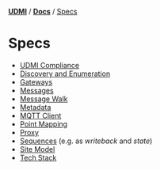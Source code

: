 [**UDMI**](../../) / [**Docs**](../)
/ [Specs](./)

# Specs

- [UDMI Compliance](compliance.md)
- [Discovery and Enumeration](discovery.md)
- [Gateways](gateway.md)
- [Messages](../messages/)
- [Message Walk](message_walk.md)
- [Metadata](metadata.md)
- [MQTT Client](mqtt_client.md)
- [Point Mapping](point_mapping.md)
- [Proxy](proxy.md)
- [Sequences](sequences/) (e.g. as _writeback_ and _state_) 
- [Site Model](site_model.md)
- [Tech Stack](tech_stack.md)
